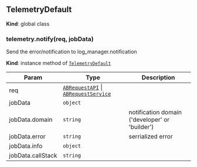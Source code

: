 <a name="TelemetryDefault"></a>

## TelemetryDefault
**Kind**: global class  
<a name="TelemetryDefault+notify"></a>

### telemetry.notify(req, jobData)
Send the error/notification to log_manager.notification

**Kind**: instance method of [<code>TelemetryDefault</code>](#TelemetryDefault)  

| Param | Type | Description |
| --- | --- | --- |
| req | [<code>ABRequestAPI</code>](./ABRequestAPI.md#ABRequestAPI) \| [<code>ABRequestService</code>](./ABRequestService.md#ABRequestService) |  |
| jobData | <code>object</code> |  |
| jobData.domain | <code>string</code> | notification domain ('developer' or 'builder') |
| jobData.error | <code>string</code> | serrialized error |
| jobData.info | <code>object</code> |  |
| jobData.callStack | <code>string</code> |  |

